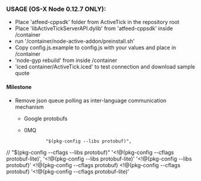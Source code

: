### USAGE (OS-X Node 0.12.7 ONLY):
- Place 'atfeed-cppsdk' folder from ActiveTick in the repository root
- Place 'libActiveTickServerAPI.dylib' from 'atfeed-cppsdk' inside /container
- run '/container/node-active-addon/preinstall.sh'
- Copy config.js.example to config.js with your values and place in /container
- 'node-gyp rebuild' from inside /container
- 'iced container/ActiveTick.iced' to test connection and download sample quote

#### Milestone
- Remove json queue polling as inter-language communication mechanism
  - Google protobufs
  - 0MQ
  
                "$(pkg-config --libs protobuf)",
                
// "$(pkg-config --cflags --libs protobuf)"
'<!@(pkg-config --cflags protobuf-lite)',
'<!@(pkg-config --libs protobuf-lite)'
'<!@(pkg-config --libs protobuf)'
<!@(pkg-config --cflags protobuf)
<!@(pkg-config --cflags protobuf)
'<!@(pkg-config --cflags protobuf-lite)'